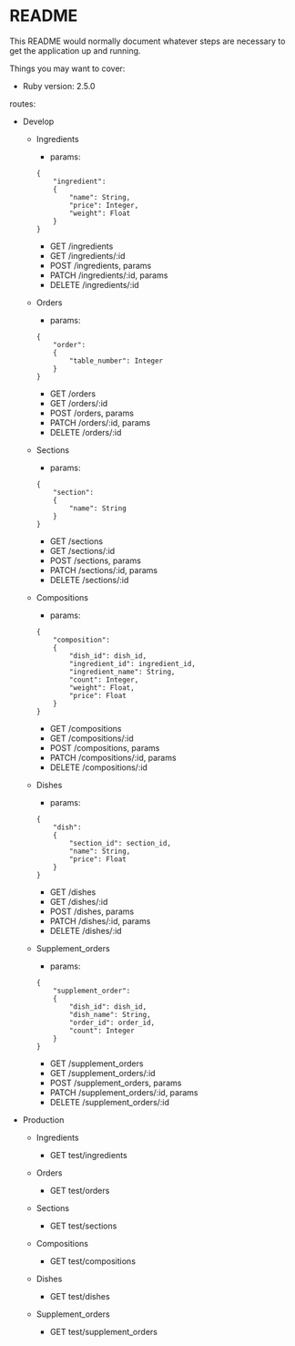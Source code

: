 # README

This README would normally document whatever steps are necessary to get the
application up and running.

Things you may want to cover:

* Ruby version: 2.5.0

routes:

- Develop
    * Ingredients
        * params: 
        ```
        {
            "ingredient":
            {
                "name": String,
                "price": Integer,
                "weight": Float
            }
        }
        ```
        - GET /ingredients
        - GET /ingredients/:id
        - POST /ingredients, params
        - PATCH /ingredients/:id, params
        - DELETE /ingredients/:id
                
    * Orders
        * params: 
        ```
        {
            "order":
            {
                "table_number": Integer
            }
        }
        ```
        - GET /orders
        - GET /orders/:id
        - POST /orders, params
        - PATCH /orders/:id, params
        - DELETE /orders/:id
        
    * Sections
        * params: 
        ```
        {
            "section":
            {
                "name": String
            }
        }
        ```
        - GET /sections
        - GET /sections/:id
        - POST /sections, params
        - PATCH /sections/:id, params
        - DELETE /sections/:id
        
    * Compositions
        * params: 
        ```
        {
            "composition":
            {
                "dish_id": dish_id,
                "ingredient_id": ingredient_id,
                "ingredient_name": String,
                "count": Integer,
                "weight": Float,
                "price": Float
            }
        }
        ```
        - GET /compositions
        - GET /compositions/:id
        - POST /compositions, params
        - PATCH /compositions/:id, params
        - DELETE /compositions/:id
        
    * Dishes
        * params: 
        ```
        {
            "dish":
            {
                "section_id": section_id,
                "name": String,
                "price": Float
            }
        }
        ```
        - GET /dishes
        - GET /dishes/:id
        - POST /dishes, params
        - PATCH /dishes/:id, params
        - DELETE /dishes/:id
        
    * Supplement_orders
        * params: 
        ```
        {
            "supplement_order":
            {
                "dish_id": dish_id,
                "dish_name": String,
                "order_id": order_id,
                "count": Integer
            }
        }
        ```
        - GET /supplement_orders
        - GET /supplement_orders/:id
        - POST /supplement_orders, params
        - PATCH /supplement_orders/:id, params
        - DELETE /supplement_orders/:id

- Production

     * Ingredients
        - GET test/ingredients
        
    * Orders
        - GET test/orders
        
    * Sections
        - GET test/sections
        
    * Compositions
        - GET test/compositions
        
    * Dishes
        - GET test/dishes
        
    * Supplement_orders
        - GET test/supplement_orders